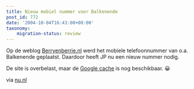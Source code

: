 ```yaml
---
title: Nieuw mobiel nummer voor Balkenende
post_id: 772
date: '2004-10-04T16:43:00+00:00'
taxonomy:
    migration-status: review
---
```

Op de weblog [Berryenberrie.nl](https://web.archive.org/web/20050207110754/http://62.93.239.30/home/) werd het mobiele telefoonnummer van o.a. Balkenende geplaatst. Daardoor heeft JP nu een nieuw nummer nodig.

De site is overbelast, maar de [Google cache](https://web.archive.org/web/20050207110754/http://66.102.9.104/search?q=cache:BOtIQYvI-Y8J:berryenberrie.nl/home/index.php%3Faction%3Dfullnews%26showcomments%3D1%26id%3D517+berryenberrie.nl+telefoonnummers&hl=en&lr=&ie=UTF-8&strip=1) is nog beschikbaar. 😀

via [nu.nl](https://web.archive.org/web/20050207110754/http://nu.nl/news.jsp?n=420922&c=51)